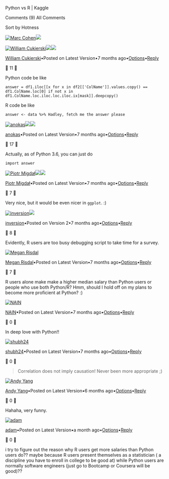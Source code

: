 Python vs R | Kaggle

Comments (9)
All Comments

Sort by
Hotness

[![Marc Cohen](../_resources/927f264323ee8024265919c87bb6b68a.jpg)![](../_resources/3da7258a04667661ae3632a689e5d23a.png)](https://www.kaggle.com/marcacohen)

[![William Cukierski](../_resources/776139d603b7315469b4a34927ee7a9d.jpg)![](../_resources/7b2f5323485957fbbc266fcd90950dde.png)](https://www.kaggle.com/wcukierski)![](../_resources/ab8c78675e68090b9a3efc84ef30c533.png)

 [William Cukierski](https://www.kaggle.com/wcukierski)•Posted on Latest Version•7 months ago•[Options]()•[Reply]()


11


Python code be like

	answer = df1.iloc[[x for x in df2[['ColName']].values.copy() == df1.ColName.loc[0] if not x in df1.ColName.loc.iloc.loc.iloc.ix[mask]].deepcopy()

R code be like

	answer <- data %>% Hadley, fetch me the answer please

[![anokas](../_resources/edc4682e788d5ed8c02eb767ba8ea474.jpg)![](../_resources/138cd4ebba05f87a31f3b147ec18c17c.png)](https://www.kaggle.com/anokas)![](../_resources/2701ca1b5a37df8c5b2626cbad9a18cd.png)

 [anokas](https://www.kaggle.com/anokas)•Posted on Latest Version•7 months ago•[Options]()•[Reply]()


17


Actually, as of Python 3.6, you can just do

	import answer

[![Piotr Migdał](../_resources/030675cea20ecef3b2f6b2b57f7d36e1.jpg)![](../_resources/90a5ef0efe6efd42473ea5d684940afd.png)](https://www.kaggle.com/pmigdal)![](../_resources/ab8c78675e68090b9a3efc84ef30c533.png)

 [Piotr Migdał](https://www.kaggle.com/pmigdal)•Posted on Latest Version•7 months ago•[Options]()•[Reply]()


7


Very nice, but it would be even nicer in `ggplot`. :)

[![inversion](../_resources/b43ae0f7cd96fe12483c744f9edf4355.jpg)![](../_resources/7b2f5323485957fbbc266fcd90950dde.png)](https://www.kaggle.com/inversion)

 [inversion](https://www.kaggle.com/inversion)•Posted on Version 2•7 months ago•[Options]()•[Reply]()


8


Evidently, R users are too busy debugging script to take time for a survey.

[![Megan Risdal](../_resources/c0cf6450c466b0718d4d25c7b265a8fb.jpg)](https://www.kaggle.com/mrisdal)

 [Megan Risdal](https://www.kaggle.com/mrisdal)•Posted on Latest Version•7 months ago•[Options]()•[Reply]()


7


R users alone make make a higher median salary than Python users or people who use both Python/R? Hmm, should I hold off on my plans to become more proficient at Python? :)

[![NAIN](../_resources/a36811b6b5cf499f7c8c92a2ef371abb.jpg)](https://www.kaggle.com/aakashnain)

 [NAIN](https://www.kaggle.com/aakashnain)•Posted on Latest Version•7 months ago•[Options]()•[Reply]()


0


In deep love with Python!!

[![shubh24](../_resources/d5315b1ffb9b38c6f5aaf67e62b0afd5.jpg)](https://www.kaggle.com/shubh24)

 [shubh24](https://www.kaggle.com/shubh24)•Posted on Latest Version•7 months ago•[Options]()•[Reply]()


0


>
> Correlation does not imply causation!
Never been more appropriate ;)

[![Andy Yang](../_resources/29085ec97dd5bb0168c0501daee8ef1d.jpg)](https://www.kaggle.com/andyyang)

 [Andy Yang](https://www.kaggle.com/andyyang)•Posted on Latest Version•6 months ago•[Options]()•[Reply]()


0


Hahaha, very funny.

[![adam](../_resources/c1e0a17addd051e5eb0a3ea9b1b0d142.jpg)](https://www.kaggle.com/adamagain25)

 [adam](https://www.kaggle.com/adamagain25)•Posted on Latest Version•a month ago•[Options]()•[Reply]()


0


i try to figure out the reason why R users get more salaries than Python users do?? maybe because R users present themselves as a statistician ( a discipline you have to enroll in college to be good at) while Python users are normally software engineers (just go to Bootcamp or Coursera will be good)??